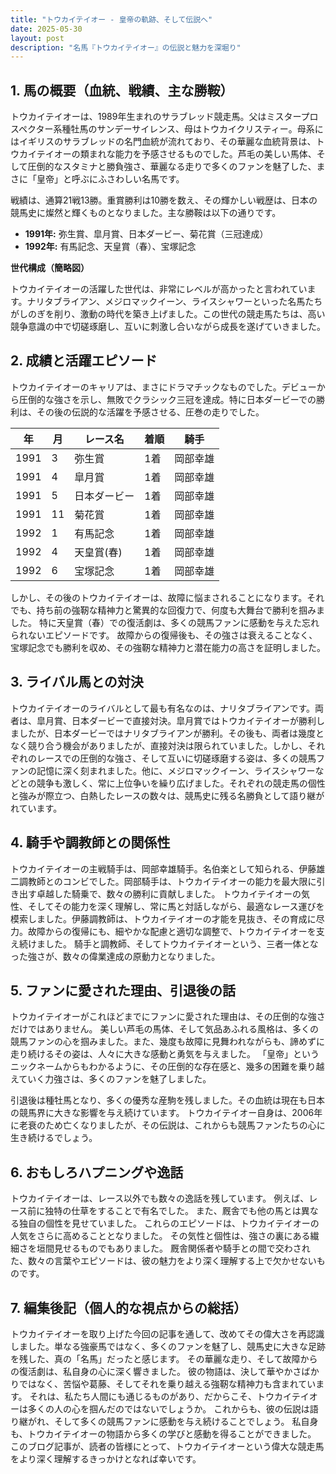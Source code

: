 ```yaml
---
title: "トウカイテイオー - 皇帝の軌跡、そして伝説へ"
date: 2025-05-30
layout: post
description: "名馬『トウカイテイオー』の伝説と魅力を深堀り"
---
```


## 1. 馬の概要（血統、戦績、主な勝鞍）

トウカイテイオーは、1989年生まれのサラブレッド競走馬。父はミスタープロスペクター系種牡馬のサンデーサイレンス、母はトウカイクリスティー。母系にはイギリスのサラブレッドの名門血統が流れており、その華麗な血統背景は、トウカイテイオーの類まれな能力を予感させるものでした。芦毛の美しい馬体、そして圧倒的なスタミナと勝負強さ、華麗なる走りで多くのファンを魅了した、まさに「皇帝」と呼ぶにふさわしい名馬です。

戦績は、通算21戦13勝。重賞勝利は10勝を数え、その輝かしい戦歴は、日本の競馬史に燦然と輝くものとなりました。主な勝鞍は以下の通りです。

* **1991年:**  弥生賞、皐月賞、日本ダービー、菊花賞（三冠達成）
* **1992年:**  有馬記念、天皇賞（春）、宝塚記念


**世代構成（簡略図）**

トウカイテイオーの活躍した世代は、非常にレベルが高かったと言われています。ナリタブライアン、メジロマックイーン、ライスシャワーといった名馬たちがしのぎを削り、激動の時代を築き上げました。この世代の競走馬たちは、高い競争意識の中で切磋琢磨し、互いに刺激し合いながら成長を遂げていきました。


## 2. 成績と活躍エピソード

トウカイテイオーのキャリアは、まさにドラマチックなものでした。デビューから圧倒的な強さを示し、無敗でクラシック三冠を達成。特に日本ダービーでの勝利は、その後の伝説的な活躍を予感させる、圧巻の走りでした。

| 年 | 月 | レース名 | 着順 | 騎手 |
|---|---|---|---|---|
| 1991 | 3 | 弥生賞 | 1着 | 岡部幸雄 |
| 1991 | 4 | 皐月賞 | 1着 | 岡部幸雄 |
| 1991 | 5 | 日本ダービー | 1着 | 岡部幸雄 |
| 1991 | 11 | 菊花賞 | 1着 | 岡部幸雄 |
| 1992 | 1 | 有馬記念 | 1着 | 岡部幸雄 |
| 1992 | 4 | 天皇賞(春) | 1着 | 岡部幸雄 |
| 1992 | 6 | 宝塚記念 | 1着 | 岡部幸雄 |


しかし、その後のトウカイテイオーは、故障に悩まされることになります。それでも、持ち前の強靭な精神力と驚異的な回復力で、何度も大舞台で勝利を掴みました。  特に天皇賞（春）での復活劇は、多くの競馬ファンに感動を与えた忘れられないエピソードです。  故障からの復帰後も、その強さは衰えることなく、宝塚記念でも勝利を収め、その強靭な精神力と潜在能力の高さを証明しました。


## 3. ライバル馬との対決

トウカイテイオーのライバルとして最も有名なのは、ナリタブライアンです。両者は、皐月賞、日本ダービーで直接対決。皐月賞ではトウカイテイオーが勝利しましたが、日本ダービーではナリタブライアンが勝利。その後も、両者は幾度となく競り合う機会がありましたが、直接対決は限られていました。しかし、それぞれのレースでの圧倒的な強さ、そして互いに切磋琢磨する姿は、多くの競馬ファンの記憶に深く刻まれました。他に、メジロマックイーン、ライスシャワーなどとの競争も激しく、常に上位争いを繰り広げました。それぞれの競走馬の個性と強みが際立つ、白熱したレースの数々は、競馬史に残る名勝負として語り継がれています。


## 4. 騎手や調教師との関係性

トウカイテイオーの主戦騎手は、岡部幸雄騎手。名伯楽として知られる、伊藤雄二調教師とのコンビでした。岡部騎手は、トウカイテイオーの能力を最大限に引き出す卓越した騎乗で、数々の勝利に貢献しました。  トウカイテイオーの気性、そしてその能力を深く理解し、常に馬と対話しながら、最適なレース運びを模索しました。伊藤調教師は、トウカイテイオーの才能を見抜き、その育成に尽力。故障からの復帰にも、細やかな配慮と適切な調整で、トウカイテイオーを支え続けました。  騎手と調教師、そしてトウカイテイオーという、三者一体となった強さが、数々の偉業達成の原動力となりました。


## 5. ファンに愛された理由、引退後の話

トウカイテイオーがこれほどまでにファンに愛された理由は、その圧倒的な強さだけではありません。  美しい芦毛の馬体、そして気品あふれる風格は、多くの競馬ファンの心を掴みました。また、幾度も故障に見舞われながらも、諦めずに走り続けるその姿は、人々に大きな感動と勇気を与えました。  「皇帝」というニックネームからもわかるように、その圧倒的な存在感と、幾多の困難を乗り越えていく力強さは、多くのファンを魅了しました。

引退後は種牡馬となり、多くの優秀な産駒を残しました。その血統は現在も日本の競馬界に大きな影響を与え続けています。  トウカイテイオー自身は、2006年に老衰のため亡くなりましたが、その伝説は、これからも競馬ファンたちの心に生き続けるでしょう。


## 6. おもしろハプニングや逸話

トウカイテイオーは、レース以外でも数々の逸話を残しています。  例えば、レース前に独特の仕草をすることで有名でした。  また、厩舎でも他の馬とは異なる独自の個性を見せていました。  これらのエピソードは、トウカイテイオーの人気をさらに高めることとなりました。  その気性と個性は、強さの裏にある繊細さを垣間見せるものでもありました。  厩舎関係者や騎手との間で交わされた、数々の言葉やエピソードは、彼の魅力をより深く理解する上で欠かせないものです。


## 7. 編集後記（個人的な視点からの総括）

トウカイテイオーを取り上げた今回の記事を通して、改めてその偉大さを再認識しました。単なる強豪馬ではなく、多くのファンを魅了し、競馬史に大きな足跡を残した、真の「名馬」だったと感じます。  その華麗な走り、そして故障からの復活劇は、私自身の心に深く響きました。  彼の物語は、決して華やかさばかりではなく、苦悩や葛藤、そしてそれを乗り越える強靭な精神力も含まれています。  それは、私たち人間にも通じるものがあり、だからこそ、トウカイテイオーは多くの人の心を掴んだのではないでしょうか。  これからも、彼の伝説は語り継がれ、そして多くの競馬ファンに感動を与え続けることでしょう。  私自身も、トウカイテイオーの物語から多くの学びと感動を得ることができました。  このブログ記事が、読者の皆様にとって、トウカイテイオーという偉大な競走馬をより深く理解するきっかけとなれば幸いです。
